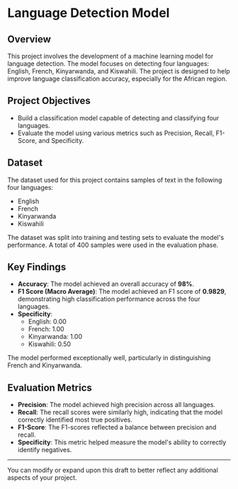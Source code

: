 
# Language Detection Model

## Overview

This project involves the development of a machine learning model for language detection. The model focuses on detecting four languages: English, French, Kinyarwanda, and Kiswahili. The project is designed to help improve language classification accuracy, especially for the African region.

## Project Objectives

- Build a classification model capable of detecting and classifying four languages.
- Evaluate the model using various metrics such as Precision, Recall, F1-Score, and Specificity.

## Dataset

The dataset used for this project contains samples of text in the following four languages:
- English
- French
- Kinyarwanda
- Kiswahili

The dataset was split into training and testing sets to evaluate the model's performance. A total of 400 samples were used in the evaluation phase.

## Key Findings

- **Accuracy**: The model achieved an overall accuracy of **98%**.
- **F1 Score (Macro Average)**: The model achieved an F1 score of **0.9829**, demonstrating high classification performance across the four languages.
- **Specificity**:
  - English: 0.00
  - French: 1.00
  - Kinyarwanda: 1.00
  - Kiswahili: 0.50
  
The model performed exceptionally well, particularly in distinguishing French and Kinyarwanda.

## Evaluation Metrics

- **Precision**: The model achieved high precision across all languages.
- **Recall**: The recall scores were similarly high, indicating that the model correctly identified most true positives.
- **F1-Score**: The F1-scores reflected a balance between precision and recall.
- **Specificity**: This metric helped measure the model's ability to correctly identify negatives.

---

You can modify or expand upon this draft to better reflect any additional aspects of your project.
